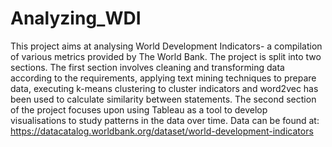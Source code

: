 # Analyzing_WDI
This project aims at analysing World Development Indicators- a compilation of various metrics provided by The World Bank. The project is split into two sections. The first section involves cleaning and transforming data according to the requirements, applying text mining techniques to prepare data, executing k-means clustering to cluster indicators and  word2vec has been used to calculate similarity between statements. The second section of the project focuses upon using Tableau as a tool to develop visualisations to study patterns in the data over time. 
Data can be found at: https://datacatalog.worldbank.org/dataset/world-development-indicators
